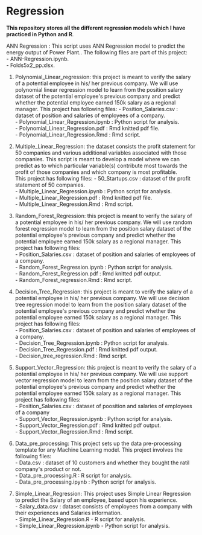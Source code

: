 # Regression

**This repository stores all the different regression models which I have practiced in Python and R**.    

ANN Regression : This script uses ANN Regression model to predict the energy output of Power Plant.. The following files are part of this project:    
                      - ANN-Regression.ipynb.   
                      - Folds5x2_pp.xlsx.   

1. Polynomial_Linear_regression: this project is meant to verify the salary of a potential employee in his/ her previous company. We
                                  will use polynomial linear regression model to learn from the position salary dataset of the potential
                                  employee's previous company and predict whether the potential employee earned 150k salary as a regional
                                  manager. This project has following files:
                                  - Position_Salaries.csv : dataset of position and salaries of employees of a company.   
                                  - Polynomial_Linear_Regression.ipynb : Python script for analysis.   
                                  - Polynomial_Linear_Regression.pdf : Rmd knitted pdf file.   
                                  - Polynomial_Linear_Regression.Rmd : Rmd script.   

2. Multiple_Linear_Regression: the dataset consists the profit statement for 50 companies and various additional variables associated with 
                                those companies. This script is meant to develop a model where we can predict as to which
                                particular variable(s) contribute most towards the profit of those companies and which company is most profitable.   
                                This project has following files:
                                - 50_Startups.csv : dataset of thr profit statement of 50 companies.   
                                - Multiple_Linear_Regression.ipynb : Python script for analysis.   
                                - Multiple_Linear_Regression.pdf : Rmd knitted pdf file.   
                                - Multiple_Linear_Regression.Rmd : Rmd script.   

3. Random_Forest_Regression: this project is meant to verify the salary of a potential employee in his/ her previous company. We
                              will use random forest regression model to learn from the position salary dataset of the potential
                              employee's previous company and predict whether the potential employee earned 150k salary as a regional
                              manager. This project has following files:    
                              - Position_Salaries.csv : dataset of position and salaries of employees of a company.   
                              - Random_Forest_Regression.ipynb : Python script for analysis.   
                              - Random_Forest_Regression.pdf : Rmd knitted pdf output.   
                              - Random_Forest_regression.Rmd : Rmd script.

4. Decision_Tree_Regression: this project is meant to verify the salary of a potential employee in his/ her previous company. We
                              will use decision tree regression model to learn from the position salary dataset of the potential
                              employee's previous company and predict whether the potential employee earned 150k salary as a regional
                              manager. This project has following files:    
                              - Position_Salaries.csv : dataset of position and salaries of employees of a company.   
                              - Decision_Tree_Regression.ipynb : Python script for analysis.   
                              - Decision_Tree_Regression.pdf : Rmd knitted pdf output.   
                              - Decision_tree_regression.Rmd : Rmd script.   

5. Support_Vector_Regression: this project is meant to verify the salary of a potential employee in his/ her previous company. We
                              will use support vector regression model to learn from the position salary dataset of the potential
                              employee's previous company and predict whether the potential employee earned 150k salary as a regional
                              manager. This project has following files:        
                              - Position_Salaries.csv : dataset of poosition and salaries of employees of a company    
                              - Support_Vector_Regression.ipynb : Python script for analysis.    
                              - Support_Vector_Regression.pdf : Rmd knitted pdf output.   
                              - Support_Vector_Regression.Rmd : Rmd script.   

6. Data_pre_processing: This project sets up the data pre-processing template for any Machine Learning model. This project involves the 
                         following files:    
                         - Data.csv : dataset of 10 customers and whether they bought the ratil company's product or not.    
                         - Data_pre_processing.R : R script for analysis.   
                         - Data_pre_processing.ipynb : Python script for analysis.     
      
7. Simple_Linear_Regression: This project uses Simple Linear Regression to predict the Salary of an employee, based upon his experience.    
                              - Salary_data.csv : dataset consists of employees from a company with their experiences and Salaries information.    
                              - Simple_Linear_Regression.R - R script for analysis.   
                              - Simple_Linear_Regression.ipynb - Python script for analysis.       
